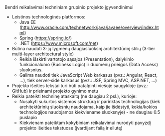 

Bendri reikalavimai techniniam grupinio projekto įgyvendinimui

 * Leistinos technologinės platformos:
    * Java EE (http://www.oracle.com/technetwork/java/javaee/overview/index.html)  
    * Spring (https://spring.io/)  
    * .NET (https://www.microsoft.com/net)  
 * Būtina naudoti 3-jų lygmenų daugiasluoksnį architektūrinį stilių  (3-tier multi-layer architectural style)  
    * Reikia išskirti vartotojo sąsajos (Presentation), dalykinio funkcionalumo (Business Logic) ir duomenų prieigos (Data Access) sluoksnius.  
    * Galima naudoti tiek JavaScript Web karkasus (pvz.: Angular, React, ...), tiek server-side karkasus (pvz.: JSF, Spring MVC, ASP.NET, ...)
 * Projekto išeities tekstai turi būti patalpinti viešoje saugykloje (pvz.: GitHub) ir prieinami projekto gynimo metu
 * Reikia pateikti techninę ataskaitą (ne daugiau 2 psl.), kurioje:
    * Nusakyti sukurtos sistemos struktūrą ir parinktas technologijas (kiek architektūrinių sluoksnių naudojama, kaip jie išdėstyti, kokia/kokios technologijos naudojamos kiekviename sluoksnyje) - ne daugiau 0.5 puslapio
    * Kiekvienam pateiktam kokybiniam reikalavimui nurodyti pavyzdį projekto išeities tekstuose (įvardijant failą ir eilutę)

